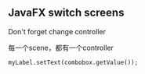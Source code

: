 ## JavaFX switch screens

Don't forget change controller

每一个scene，都有一个controller

`myLabel.setText(combobox.getValue());`
